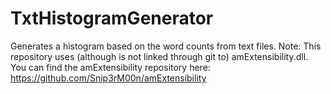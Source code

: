 # TxtHistogramGenerator

Generates a histogram based on the word counts from text files.
Note: This repository uses (although is not linked through git to) amExtensibility.dll.  You can find the amExtensibility repository here: https://github.com/Snip3rM00n/amExtensibility
